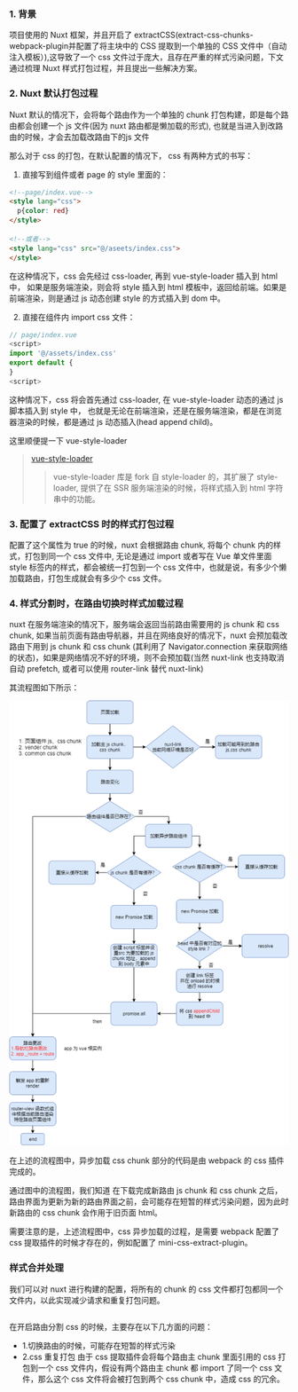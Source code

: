### 1. 背景
项目使用的 Nuxt 框架，并且开启了 extractCSS(extract-css-chunks-webpack-plugin并配置了将主块中的 CSS 提取到一个单独的 CSS 文件中（自动注入模板）),这导致了一个 css 文件过于庞大，且存在严重的样式污染问题，下文通过梳理 Nuxt 样式打包过程，并且提出一些解决方案。

### 2. Nuxt 默认打包过程
Nuxt 默认的情况下，会将每个路由作为一个单独的 chunk 打包构建，即是每个路由都会创建一个 js 文件(因为 nuxt 路由都是懒加载的形式), 也就是当进入到改路由的时候，才会去加载改路由下的js 文件

那么对于 css 的打包，在默认配置的情况下， css 有两种方式的书写：

1. 直接写到组件或者 page 的 style 里面的：
```html
<!--page/index.vue-->
<style lang="css">
  p{color: red}
</style>

<!--或者-->
<style lang="css" src="@/aseets/index.css">
</style>
```
在这种情况下，css 会先经过 css-loader, 再到 vue-style-loader 插入到 html 中， 如果是服务端渲染，则会将 style 插入到 html 模板中，返回给前端。如果是前端渲染，则是通过 js 动态创建 style 的方式插入到 dom 中。


2. 直接在组件内 import css 文件：

```javascript
// page/index.vue
<script>
import '@/assets/index.css'
export default {
}
<script>
```
这种情况下，css 将会首先通过 css-loader, 在 vue-style-loader 动态的通过 js 脚本插入到 style 中， 也就是无论在前端渲染，还是在服务端渲染，都是在浏览器渲染的时候，都是通过 js 动态插入(head append child)。

这里顺便提一下 vue-style-loader  

>[vue-style-loader](https://github.com/vuejs/vue-style-loader)  
>>vue-style-loader 库是 fork 自 style-loader 的，其扩展了 style-loader, 提供了在 SSR 服务端渲染的时候，将样式插入到 html 字符串中的功能。


### 3. 配置了 extractCSS 时的样式打包过程
配置了这个属性为 true 的时候，nuxt 会根据路由 chunk, 将每个 chunk 内的样式，打包到同一个 css 文件中, 无论是通过 import 或者写在 Vue 单文件里面 style 标签内的样式，都会被统一打包到一个 css 文件中，也就是说，有多少个懒加载路由，打包生成就会有多少个 css 文件。


### 4. 样式分割时，在路由切换时样式加载过程

nuxt 在服务端渲染的情况下，服务端会返回当前路由需要用的 js chunk 和 css chunk, 如果当前页面有路由导航器，并且在网络良好的情况下，nuxt 会预加载改路由下用到 js chunk 和 css chunk (其利用了 Navigator.connection 来获取网络的状态)，如果是网络情况不好的环境，则不会预加载(当然 nuxt-link 也支持取消自动 prefetch, 或者可以使用 router-link 替代 nuxt-link)


其流程图如下所示：  


![路由懒加载流程](./images/process.png)  


在上述的流程图中，异步加载 css chunk 部分的代码是由 webpack 的 css 插件完成的。


通过图中的流程图，我们知道 在下载完成新路由 js chunk 和 css chunk 之后，路由界面为更新为新的路由界面之前，会可能存在短暂的样式污染问题，因为此时新路由的 css chunk 会作用于旧页面 html。


需要注意的是，上述流程图中，css 异步加载的过程，是需要 webpack 配置了 css 提取插件的时候才存在的，例如配置了 mini-css-extract-plugin。


### 样式合并处理
我们可以对 nuxt 进行构建的配置，将所有的 chunk 的 css 文件都打包都同一个文件内，以此实现减少请求和重复打包问题。

```javascript

```


在开启路由分割 css 的时候，主要存在以下几方面的问题：

- 1.切换路由的时候，可能存在短暂的样式污染
- 2.css 重复打包
由于 css 提取插件会将每个路由主 chunk 里面引用的 css 打包到一个 css 文件内，假设有两个路由主 chunk 都 import 了同一个 css 文件，那么这个 css 文件将会被打包到两个 css chunk 中，造成 css 的冗余。

















